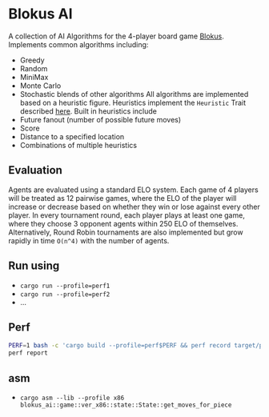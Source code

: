 # Blokus AI

A collection of AI Algorithms for the 4-player board game [Blokus](https://en.wikipedia.org/wiki/Blokus). Implements common algorithms including:
- Greedy
- Random
- MiniMax
- Monte Carlo
- Stochastic blends of other algorithms
All algorithms are implemented based on a heuristic figure. Heuristics implement the `Heuristic` Trait described [here](src/evaluate/algorithms/heuristics/heuristic.rs). Built in heuristics include
- Future fanout (number of possible future moves)
- Score
- Distance to a specified location
- Combinations of multiple heuristics

## Evaluation

Agents are evaluated using a standard ELO system. Each game of 4 players will be treated as 12 pairwise games, where the ELO of the player will increase or decrease based on whether they win or lose against every other player. In every tournament round, each player plays at least one game, where they choose 3 opponent agents within 250 ELO of themselves. Alternatively, Round Robin tournaments are also implemented but grow rapidly in time `O(n^4)` with the number of agents.

## Run using

- `cargo run --profile=perf1`
- `cargo run --profile=perf2`
- ...

## Perf

```bash
PERF=1 bash -c 'cargo build --profile=perf$PERF && perf record target/perf$PERF/time'
perf report
```

## asm

- `cargo asm --lib --profile x86 blokus_ai::game::ver_x86::state::State::get_moves_for_piece`
